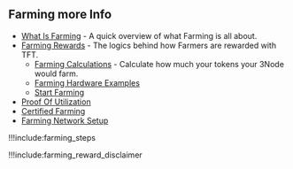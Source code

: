 ## Farming more Info

- [What Is Farming](farming_intro) - A quick overview of what Farming is all about.
- [Farming Rewards](farming_reward) - The logics behind how Farmers are rewarded with TFT.
  - [Farming Calculations](farming_calculator) - Calculate how much your tokens your 3Node would farm.
  - [Farming Hardware Examples](farming_hardware_overview)
  - [Start Farming](start_farming)
- [Proof Of Utilization](proof_of_utilization)
- [Certified Farming](certified_farming)
- [Farming Network Setup](tfgrid_networking)

!!!include:farming_steps

!!!include:farming_reward_disclaimer